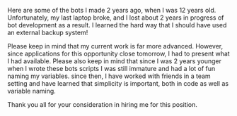 Here are some of the bots I made 2 years ago, when I was 12 years old. Unfortunately, my last laptop broke, and I lost about 2 years in progress of bot development as a result. I learned the hard way that I should have used an external backup system!

Please keep in mind that my current work is far more advanced. However, since applications for this opportunity close tomorrow, I had to present what I had available. Please also keep in mind that since I was 2 years younger when I wrote these bots scripts I was still immature and had a lot of fun naming my variables. since then, I have worked with friends in a team setting and have learned that simplicity is important, both in code as well as variable naming.

Thank you all for your consideration in hiring me for this position.

